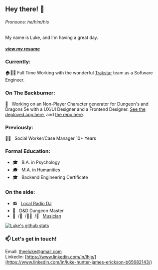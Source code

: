 ## Hey there! 👋
###### Pronouns: he/him/his

My name is Luke, and I'm having a great day.
#### _[view my resume](https://drive.google.com/file/d/1eG7_-PuDYnwH3Nvj3xnj4FodvsNRusf7/view?usp=sharing)_  

### Currently:
🏠👨‍💻 Full Time Working with the wonderful [Trakstar](https://www.trakstar.com/) team as a Software Engineer.  

### On The Backburner:
🏫  &nbsp; Working on an Non-Player Character generator for Dungeon's and Dragons 5e with a UX/UI Designer and a Frontend Designer. [See the deployed app here](https://npc-generator-lhje.herokuapp.com/), and [the repo here](https://github.com/LHJE/npc_generator).

### Previously:
👨‍💼 &nbsp; Social Worker/Case Manager 10+ Years  

### Formal Education:
- 🎓 &nbsp; B.A. in Psychology  
- 🎓 &nbsp; M.A. in Humanities  
- 🎓 &nbsp; Backend Engineering Certificate

### On the side:
- 📻 &nbsp; [Local Radio DJ](https://archive.org/details/STLMTM2017-2020)
- 🐉 &nbsp; D&D Dungeon Master
- 🥁 &nbsp;/🎸 &nbsp;/🧑‍🎤 &nbsp;/🎹 &nbsp; [Musician](https://www.zealot.cool)  

[![Luke's github stats](https://github-readme-stats.vercel.app/api?username=lhje)](https://github.com/lhje/github-readme-stats)

### 📫 Let's get in touch!
Email: theeluke@gmail.com\
Linkedin: [https://www.linkedin.com/in/lhje/](https://www.linkedin.com/in/luke-hunter-james-erickson-b65682143/)
<!--
**LHJE/LHJE** is a ✨ _special_ ✨ repository because its `README.md` (this file) appears on your GitHub profile.

Here are some ideas to get you started:

- 🔭 I’m currently working on ...
- 🌱 I’m currently learning ...
- 👯 I’m looking to collaborate on ...
- 🤔 I’m looking for help with ...
- 💬 Ask me about ...
- 📫 How to reach me: ...
- 😄 Pronouns: ...
- ⚡ Fun fact: ...
-->
